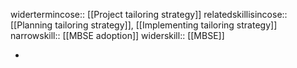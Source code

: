 widertermincose:: [[Project tailoring strategy]]
relatedskillisincose:: [[Planning tailoring strategy]], [[Implementing tailoring strategy]]
narrowskill:: [[MBSE adoption]]
widerskill:: [[MBSE]]

-